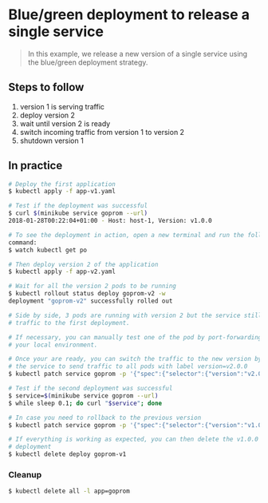 Blue/green deployment to release a single service
=================================================

> In this example, we release a new version of a single service using the
blue/green deployment strategy.

## Steps to follow

1. version 1 is serving traffic
1. deploy version 2
1. wait until version 2 is ready
1. switch incoming traffic from version 1 to version 2
1. shutdown version 1

## In practice

```bash
# Deploy the first application
$ kubectl apply -f app-v1.yaml

# Test if the deployment was successful
$ curl $(minikube service goprom --url)
2018-01-28T00:22:04+01:00 - Host: host-1, Version: v1.0.0

# To see the deployment in action, open a new terminal and run the following
command:
$ watch kubectl get po

# Then deploy version 2 of the application
$ kubectl apply -f app-v2.yaml

# Wait for all the version 2 pods to be running
$ kubectl rollout status deploy goprom-v2 -w
deployment "goprom-v2" successfully rolled out

# Side by side, 3 pods are running with version 2 but the service still send
# traffic to the first deployment.

# If necessary, you can manually test one of the pod by port-forwarding it to
# your local environment.

# Once your are ready, you can switch the traffic to the new version by patching
# the service to send traffic to all pods with label version=v2.0.0
$ kubectl patch service goprom -p '{"spec":{"selector":{"version":"v2.0.0"}}}'

# Test if the second deployment was successful
$ service=$(minikube service goprom --url)
$ while sleep 0.1; do curl "$service"; done

# In case you need to rollback to the previous version
$ kubectl patch service goprom -p '{"spec":{"selector":{"version":"v1.0.0"}}}'

# If everything is working as expected, you can then delete the v1.0.0
# deployment
$ kubectl delete deploy goprom-v1
```

### Cleanup

```bash
$ kubectl delete all -l app=goprom
```
